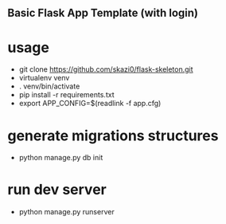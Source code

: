 ## Basic Flask App Template (with login)
# usage
- git clone https://github.com/skazi0/flask-skeleton.git
- virtualenv venv
- . venv/bin/activate
- pip install -r requirements.txt
- export APP_CONFIG=$(readlink -f app.cfg)
# generate migrations structures
- python manage.py db init
# run dev server
- python manage.py runserver
